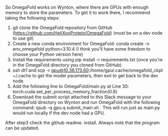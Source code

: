 So OmegaFold works on Wynton, where there are GPUs with enough memory to store the parameters.  To get it to work there, I recommend taking the following steps:
1. git clone the OmegaFold repository from GitHub (https://github.com/HeliXonProtein/OmegaFold) (must be on a dev node to use git)
2. Create a new conda environment for OmegaFold: conda create -n env_omegafold python=3.10.4 (I think you'll have some freedom to choose your Python version here)
3. Install the requirements using pip install -r requirements.txt (once you're in the OmegaFold directory you cloned from GitHub)
4. ssh dt1 and scp -r gpu@10.36.173.60:/home/gpu/.cache/omegafold_ckpt ~/.cache to get the model parameters, then exit  to get back to the dev node
5. Add the following line to OmegaFold/main.py at Line 30: torch.cuda.set_per_process_memory_fraction(0.8)
6. Download the submit script attached to this Slack message to your OmegaFold directory on Wynton and run OmegaFold with the following command: qsub -q gpu.q submit_main.sh <PATH TO YOUR FASTA> <PATH TO YOUR OUTPUT DIRECTORY>.  This will run just as main.py would run locally if the dev node had a GPU.

After step3 check the github readme. install. Always note that the program can be updated.